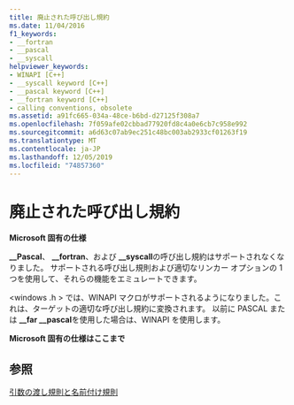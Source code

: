 ```yaml
---
title: 廃止された呼び出し規約
ms.date: 11/04/2016
f1_keywords:
- __fortran
- __pascal
- __syscall
helpviewer_keywords:
- WINAPI [C++]
- __syscall keyword [C++]
- __pascal keyword [C++]
- __fortran keyword [C++]
- calling conventions, obsolete
ms.assetid: a91fc665-034a-48ce-b6bd-d27125f308a7
ms.openlocfilehash: 7f059afe02cbbad77920fd8c4a0e6cb7c958e992
ms.sourcegitcommit: a6d63c07ab9ec251c48bc003ab2933cf01263f19
ms.translationtype: MT
ms.contentlocale: ja-JP
ms.lasthandoff: 12/05/2019
ms.locfileid: "74857360"
---
```

# <a name="obsolete-calling-conventions"></a>廃止された呼び出し規約

**Microsoft 固有の仕様**

**__Pascal**、 **__fortran**、および **__syscall**の呼び出し規約はサポートされなくなりました。 サポートされる呼び出し規則および適切なリンカー オプションの 1 つを使用して、それらの機能をエミュレートできます。

\<windows .h > では、WINAPI マクロがサポートされるようになりました。これは、ターゲットの適切な呼び出し規約に変換されます。 以前に PASCAL または **__far \__pascal**を使用した場合は、WINAPI を使用します。

**Microsoft 固有の仕様はここまで**

## <a name="see-also"></a>参照

[引数の渡し規則と名前付け規則](../cpp/argument-passing-and-naming-conventions.md)